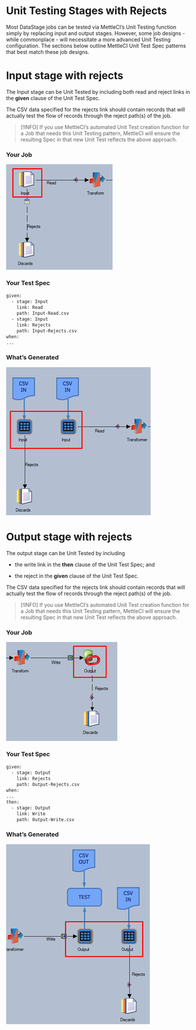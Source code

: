 # Unit Testing Stages with Rejects

Most DataStage jobs can be tested via MettleCI’s Unit Testing function simply by replacing input and output stages. However, some job designs - while commonplace - will necessitate a more advanced Unit Testing configuration. The sections below outline MettleCI Unit Test Spec patterns that best match these job designs.

# Input stage with rejects

The Input stage can be Unit Tested by including both read and reject links in the **given** clause of the Unit Test Spec.

The CSV data specified for the rejects link should contain records that will actually test the flow of records through the reject path(s) of the job.

> [!INFO]
> If you use MettleCI’s automated Unit Test creation function for a Job that needs this Unit Testing pattern, MettleCI will ensure the resulting Spec in that new Unit Test reflects the above approach.

### Your Job

![](./attachments/image-20200128-043228.png)

### Your Test Spec

```
given:
  - stage: Input
    link: Read
    path: Input-Read.csv
  - stage: Input
    link: Rejects
    path: Input-Rejects.csv
when:
...
```

### What’s Generated

![](./attachments/image-20200128-061547.png)

# Output stage with rejects

The output stage can be Unit Tested by including

*   the write link in the **then** clause of the Unit Test Spec; and
    
*   the reject in the **given** clause of the Unit Test Spec.
    

The CSV data specified for the rejects link should contain records that will actually test the flow of records through the reject path(s) of the job.

> [!INFO]
> If you use MettleCI’s automated Unit Test creation function for a Job that needs this Unit Testing pattern, MettleCI will ensure the resulting Spec in that new Unit Test reflects the above approach.

### Your Job

![](./attachments/image-20200128-043858.png)

### Your Test Spec

```
given:
  - stage: Output
    link: Rejects
    path: Output-Rejects.csv
when:
...
then:
  - stage: Output
    link: Write
    path: Output-Write.csv
```

### What’s Generated

![](./attachments/image-20200128-061017.png)